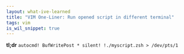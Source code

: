 ```yaml
---
layout: what-ive-learned
title: "VIM One-Liner: Run opened script in different terminal"
tags: vim
is_wil_snippet: true
---
```


**tl;dr** `autocmd! BufWritePost * silent! !./myscript.zsh > /dev/pts/1`

